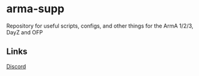 # arma-supp

Repository for useful scripts, configs, and other things for the ArmA 1/2/3, DayZ and OFP

## Links

[Discord](https://discord.gg/ugbfY7W)

